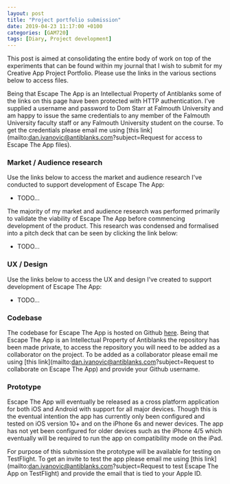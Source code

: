 ```yaml
---
layout: post
title: "Project portfolio submission"
date: 2019-04-23 11:17:00 +0100
categories: [GAM720]
tags: [Diary, Project development]
---
```


This post is aimed at consolidating the entire body of work on top of the experiments that can be found within my journal that I wish to submit for my Creative App Project Portfolio. Please use the links in the various sections below to access files.

Being that Escape The App is an Intellectual Property of Antiblanks some of the links on this page have been protected with HTTP authentication. I've supplied a username and password to Dom Starr at Falmouth University and am happy to issue the same credentials to any member of the Falmouth University faculty staff or any Falmouth University student on the course. To get the credentials please email me using [this link](mailto:dan.ivanovic@antiblanks.com?subject=Request for access to Escape The App files).

### Market / Audience research

Use the links below to access the market and audience research I've conducted to support development of Escape The App:

- TODO...

The majority of my market and audience research was performed primarily to validate the viability of Escape The App before commencing development of the product. This research was condensed and formalised into a pitch deck that can be seen by clicking the link below:

- TODO...

### UX / Design

Use the links below to access the UX and design I've created to support development of Escape The App:

- TODO...

### Codebase

The codebase for Escape The App is hosted on Github [here](https://github.com/Antiblanks/antiblanks.escape.reactnativeapp). Being that Escape The App is an Intellectual Property of Antiblanks the repository has been made private, to access the repository you will need to be added as a collaborator on the project. To be added as a collaborator please email me using [this link](mailto:dan.ivanovic@antiblanks.com?subject=Request to collaborate on Escape The App) and provide your Github username.

### Prototype

Escape The App will eventually be released as a cross platform application for both iOS and Android with support for all major devices. Though this is the eventual intention the app has currently only been configured and tested on iOS version 10+ and on the iPhone 6s and newer devices. The app has not yet been configured for older devices such as the iPhone 4/5 which eventually will be required to run the app on compatibility mode on the iPad.

For purpose of this submission the prototype will be available for testing on TestFlight. To get an invite to test the app please email me using [this link](mailto:dan.ivanovic@antiblanks.com?subject=Request to test Escape The App on TestFlight) and provide the email that is tied to your Apple ID.
